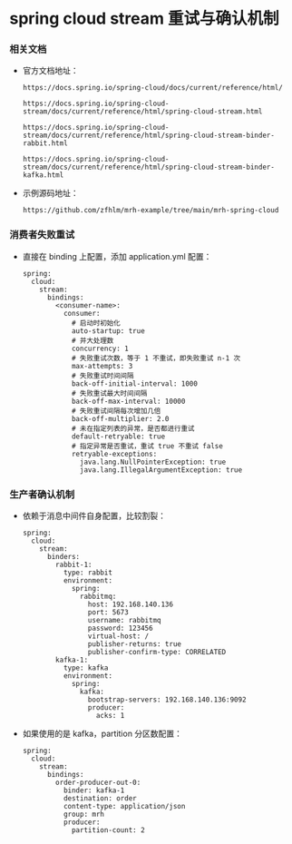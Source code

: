 
# spring cloud stream 重试与确认机制

### 相关文档

  * 官方文档地址：

        https://docs.spring.io/spring-cloud/docs/current/reference/html/

        https://docs.spring.io/spring-cloud-stream/docs/current/reference/html/spring-cloud-stream.html

        https://docs.spring.io/spring-cloud-stream/docs/current/reference/html/spring-cloud-stream-binder-rabbit.html

        https://docs.spring.io/spring-cloud-stream/docs/current/reference/html/spring-cloud-stream-binder-kafka.html

  * 示例源码地址：

        https://github.com/zfhlm/mrh-example/tree/main/mrh-spring-cloud

### 消费者失败重试

  * 直接在 binding 上配置，添加 application.yml 配置：

        spring:
          cloud:
            stream:
              bindings:
                <consumer-name>:
                  consumer:
                    # 启动时初始化
                    auto-startup: true
                    # 并大处理数
                    concurrency: 1
                    # 失败重试次数，等于 1 不重试，即失败重试 n-1 次
                    max-attempts: 3
                    # 失败重试时间间隔
                    back-off-initial-interval: 1000
                    # 失败重试最大时间间隔
                    back-off-max-interval: 10000
                    # 失败重试间隔每次增加几倍
                    back-off-multiplier: 2.0
                    # 未在指定列表的异常，是否都进行重试
                    default-retryable: true
                    # 指定异常是否重试，重试 true 不重试 false
                    retryable-exceptions:
                      java.lang.NullPointerException: true
                      java.lang.IllegalArgumentException: true

### 生产者确认机制

  * 依赖于消息中间件自身配置，比较割裂：

        spring:
          cloud:
            stream:
              binders:
                rabbit-1:
                  type: rabbit
                  environment:
                    spring:
                      rabbitmq:
                        host: 192.168.140.136
                        port: 5673
                        username: rabbitmq
                        password: 123456
                        virtual-host: /
                        publisher-returns: true
                        publisher-confirm-type: CORRELATED
                kafka-1:
                  type: kafka
                  environment:
                    spring:
                      kafka:
                        bootstrap-servers: 192.168.140.136:9092
                        producer:
                          acks: 1

  * 如果使用的是 kafka，partition 分区数配置：

        spring:
          cloud:
            stream:
              bindings:
                order-producer-out-0:
                  binder: kafka-1
                  destination: order
                  content-type: application/json
                  group: mrh
                  producer:
                    partition-count: 2
